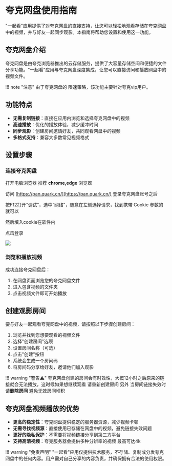 # 夸克网盘使用指南

"一起看"应用提供了对夸克网盘的直接支持，让您可以轻松地观看存储在夸克网盘中的视频，并与好友一起同步观影。本指南将帮助您设置和使用这一功能。

## 夸克网盘介绍

夸克网盘是由夸克浏览器推出的云存储服务，提供了大容量存储空间和便捷的文件分享功能。"一起看"应用与夸克网盘深度集成，让您可以直接访问和播放网盘中的视频文件。

!!! note "注意"
    由于夸克网盘的 限速策略，该功能主要针对夸克vip用户。

## 功能特点
    
- **无需复制链接**：直接在应用内浏览和选择夸克网盘中的视频
- **高速播放**：优化的播放体验，减少缓冲时间
- **同步观影**：创建房间邀请好友，共同观看网盘中的视频
- **多格式支持**：兼容大多数常见视频格式

## 设置步骤

### 连接夸克网盘

打开电脑浏览器 推荐 **chrome,edge** 浏览器

访问 [https://pan.quark.cn/](https://pan.quark.cn/) 登录夸克网盘账号之后


按F12打开“调试”，选中“网络”，随意在左侧选择请求，找到携带 Cookie 参数的就可以

然后填入cookie在软件内

点击登录

![](https://alist.nn.ci/img/drivers/quark/quark_cookie.png)

### 浏览和播放视频

成功连接夸克网盘后：

1. 在网盘页面浏览您的夸克网盘文件
2. 进入包含视频的文件夹
3. 点击视频文件即可开始播放

## 创建观影房间

要与好友一起观看夸克网盘中的视频，请按照以下步骤创建房间：

1. 浏览并找到您想要观看的视频文件
3. 选择"创建房间"选项
4. 设置房间名称（可选）
5. 点击"创建"按钮
6. 系统会生成一个房间码
7. 将房间码分享给好友，邀请他们加入观影

!!! warning "警告⚠️"
    夸克网盘创建的房间会有时效性，大概12小时之后原来的链接就会无法播放，这时候如果想继续观看  请重新创建房间
    另外 当房间链接失效时 请**删除房间** 避免无效房间堆积




## 夸克网盘视频播放的优势

- **更高的稳定性**：夸克网盘提供稳定的服务器资源，减少视频卡顿
- **无需寻找视频源**：直接使用已存储在网盘中的视频，避免链接失效问题
- **更好的隐私保护**：不需要将视频链接分享到第三方平台
- **支持高清视频**：夸克服务器会提供多种分辨率的视频 最高可达4k


!!! warning "免责声明"
    "一起看"应用仅提供技术服务，不存储、复制或分发夸克网盘中的任何内容。用户需对自己分享的内容负责，并确保拥有合法的使用权限。 
